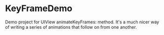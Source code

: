 KeyFrameDemo
============

Demo project for UIView animateKeyFrames: method. It's a much nicer way of writing a series of animations that follow on from one another.

